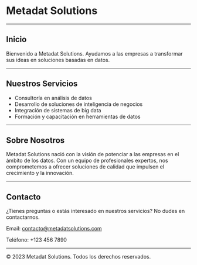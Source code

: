 # Metadat Solutions

---

## Inicio

Bienvenido a Metadat Solutions. Ayudamos a las empresas a transformar sus ideas en soluciones basadas en datos.

---

## Nuestros Servicios

- Consultoría en análisis de datos
- Desarrollo de soluciones de inteligencia de negocios
- Integración de sistemas de big data
- Formación y capacitación en herramientas de datos

---

## Sobre Nosotros

Metadat Solutions nació con la visión de potenciar a las empresas en el ámbito de los datos. Con un equipo de profesionales expertos, nos comprometemos a ofrecer soluciones de calidad que impulsen el crecimiento y la innovación.

---

## Contacto

¿Tienes preguntas o estás interesado en nuestros servicios? No dudes en contactarnos.

Email: [contacto@metadatsolutions.com](mailto:contacto@metadatsolutions.com)

Teléfono: +123 456 7890

---

&copy; 2023 Metadat Solutions. Todos los derechos reservados.
